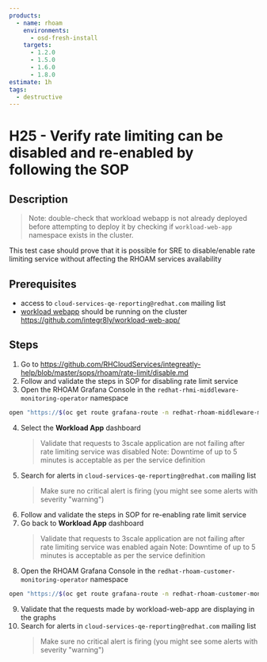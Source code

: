 ```yaml
---
products:
  - name: rhoam
    environments:
      - osd-fresh-install
    targets:
      - 1.2.0
      - 1.5.0
      - 1.6.0
      - 1.8.0
estimate: 1h
tags:
  - destructive
---
```


# H25 - Verify rate limiting can be disabled and re-enabled by following the SOP

## Description

> Note: double-check that workload webapp is not already deployed before attempting to deploy it by checking if `workload-web-app` namespace exists in the cluster.

This test case should prove that it is possible for SRE to disable/enable rate limiting service without affecting the RHOAM services availability

## Prerequisites

- access to `cloud-services-qe-reporting@redhat.com` mailing list
- [workload webapp](https://github.com/integr8ly/workload-web-app) should be running on the cluster https://github.com/integr8ly/workload-web-app/

## Steps

1. Go to https://github.com/RHCloudServices/integreatly-help/blob/master/sops/rhoam/rate-limit/disable.md
2. Follow and validate the steps in SOP for disabling rate limit service
3. Open the RHOAM Grafana Console in the `redhat-rhmi-middleware-monitoring-operator` namespace

```bash
open "https://$(oc get route grafana-route -n redhat-rhoam-middleware-monitoring-operator -o=jsonpath='{.spec.host}')"
```

4. Select the **Workload App** dashboard
   > Validate that requests to 3scale application are not failing after rate limiting service was disabled
   > Note: Downtime of up to 5 minutes is acceptable as per the service definition
5. Search for alerts in `cloud-services-qe-reporting@redhat.com` mailing list
   > Make sure no critical alert is firing (you might see some alerts with severity "warning")
6. Follow and validate the steps in SOP for re-enabling rate limit service
7. Go back to **Workload App** dashboard
   > Validate that requests to 3scale application are not failing after rate limiting service was enabled again
   > Note: Downtime of up to 5 minutes is acceptable as per the service definition
8. Open the RHOAM Grafana Console in the `redhat-rhoam-customer-monitoring-operator` namespace

```bash
open "https://$(oc get route grafana-route -n redhat-rhoam-customer-monitoring-operator -o=jsonpath='{.spec.host}')"
```

9. Validate that the requests made by workload-web-app are displaying in the graphs
10. Search for alerts in `cloud-services-qe-reporting@redhat.com` mailing list
    > Make sure no critical alert is firing (you might see some alerts with severity "warning")
